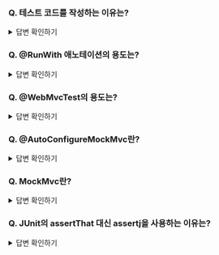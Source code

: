 ### Q. 테스트 코드를 작성하는 이유는?

<details>
<summary>답변 확인하기</summary>
  
```
결론적으로 개발에 도움이 되기 때문
 
1. 코드를 매번 수정할 때마다 WAS를 내렸다가 다시 실행하는 일을 반복할 필요가 없어짐

2. System.out.println 등을 통해 사람이 눈으로 검증하지 않게 자동 검증해줌

3. 어떤 기능을 추가할 때 기존 기능이 잘 작동되는 것을 편리하게 검증할 수 있음
```
  
</details>

### Q. @RunWith 애노테이션의 용도는?

<details>
<summary>답변 확인하기</summary>
  
```
테스트를 진행할 때 JUnit에 내장된 실행자 외에 다른 실행자를 실행시킴
예를 들어, @RunWith(SpringRunner.class)로 사용 시 SpringRunner라는 스프링 실행자를 사용한다는 의미인데,
이는 스프링 부트 테스트와 JUnit 사이에 연결자 역할을 함

※ JUnit5부터는 @ExtendWith(SpringExtension.class)로 변경됨
※ @SpringBootTest에는 이미 적용되었기에 @SpringBootTest 사용 시 생략 가능
```
  
</details>

### Q. @WebMvcTest의 용도는?

<details>
<summary>답변 확인하기</summary>
  
```
여러 스프링 테스트 어노테이션 중 Web(Spring MVC)에 집중할 수 있는 어노테이션으로 웹에서 테스트하기 어려운 컨트롤러를 테스트 하는데 적합
단, @WebMvcTest의 경우 @Service, @Component, @Repository 등은 사용 불가로 JPA 기능이 작동하지 않으며, @Controller, @ControllerAdvice 등 외부 연동과 관련된 부분만 활성화됨
따라서 간단하게 테스트 하기 위해서는 @AutoConfigureMockMvc가 아닌 @WebMvcTest이 적합
```
  
</details>

### Q. @AutoConfigureMockMvc란?

<details>
<summary>답변 확인하기</summary>
  
```
@WebMvcTest와 마찬가지로 컨트롤러를 테스트할 때 서블릿 컨테이너를 모킹하는데 사용된다.
@WebMvcTest와 가장 큰 차이점은 컨트롤러 뿐만 아니라 테스트 대상이 아닌 @Service나 @Repository가 붙은 객체들도 모두 메모리에 올린다.
@WebMvcTest 대비 MockMVC를 보다 세밀하게 제어하기 위해 사용

※ 전체 애플리케이션 구성을 로드하고 MockMVC를 사용하려는 경우 @AutoConfigureMockMvc와 결합된 @SpringBootTest를 고려
※ @WebMvcTest는 @SpringBootTest와 같이 사용될 수 없다. 왜냐하면 각자 서로의 MockMvc를 모킹하기 때문에 충돌이 발생하기 때문
  
참고자료 : https://we1cometomeanings.tistory.com/65  
```
  
</details>

### Q. MockMvc란?

<details>
<summary>답변 확인하기</summary>
  
```
웹 API를 테스트할 때 사용 하는 것으로서 스프링 MVC 테스트의 시작점으로 perform 메서드를 통해 HTTP GET, POST 등의 요청을 보낼 수 있음
```
  
</details>

### Q. JUnit의 assertThat 대신 assertj을 사용하는 이유는?

<details>
<summary>답변 확인하기</summary>
  
```

assertJ는 좀 더 풍부한 문법을 제공하고 개발 도구의 자동 완성 기능과 함께 메서드 체이닝 등을 통해 직관적인(가독성 있는) 테스트 흐름을 작성할 수 있음

JUnit5의 경우, assertEquals(expected, actual)과 같이 두 개의 인자를 받아서 비교 -> assertEquals()는 왼쪽이 expected인지 actual인지 혼동
  
assertThat()은 actual 인자 하나만 요구하고 그 뒤로 메소드 체이닝을 하므로 actual(왼쪽)과 expected(오른쪽)를 명확하게 구분

참고자료 : https://steady-coding.tistory.com/351
```
  
</details>
